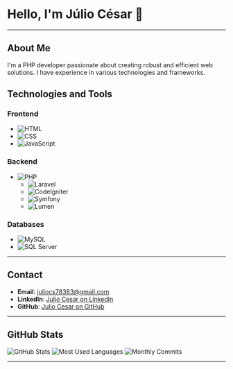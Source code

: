 # Hello, I'm Júlio César 👋

---

## About Me
I'm a PHP developer passionate about creating robust and efficient web solutions. I have experience in various technologies and frameworks.

## Technologies and Tools
### Frontend
- ![HTML](https://img.shields.io/badge/-HTML-E34F26?style=flat-square&logo=html5&logoColor=white)
- ![CSS](https://img.shields.io/badge/-CSS-1572B6?style=flat-square&logo=css3&logoColor=white)
- ![JavaScript](https://img.shields.io/badge/-JavaScript-F7DF1E?style=flat-square&logo=javascript&logoColor=black)

### Backend
- ![PHP](https://img.shields.io/badge/-PHP-777BB4?style=flat-square&logo=php&logoColor=white)
  - ![Laravel](https://img.shields.io/badge/-Laravel-FF2D20?style=flat-square&logo=laravel&logoColor=white)
  - ![CodeIgniter](https://img.shields.io/badge/-CodeIgniter-EF4223?style=flat-square&logo=codeigniter&logoColor=white)
  - ![Symfony](https://img.shields.io/badge/-Symfony-000000?style=flat-square&logo=symfony&logoColor=white)
  - ![Lumen](https://img.shields.io/badge/-Lumen-E74430?style=flat-square&logo=lumen&logoColor=white)

### Databases
- ![MySQL](https://img.shields.io/badge/-MySQL-4479A1?style=flat-square&logo=mysql&logoColor=white)
- ![SQL Server](https://img.shields.io/badge/-SQL%20Server-CC2927?style=flat-square&logo=microsoft-sql-server&logoColor=white)

---

## Contact
- **Email**: [juliocs78383@gmail.com](mailto:juliocs78383@gmail.com)
- **LinkedIn**: [Julio Cesar on LinkedIn](https://linkedin.com/in/julio-cesar-70938bb0)
- **GitHub**: [Julio Cesar on GitHub](https://github.com/nego1993)

---

## GitHub Stats
![GitHub Stats](https://github-readme-stats.vercel.app/api?username=nego1993&show_icons=true&theme=radical)
![Most Used Languages](https://github-readme-stats.vercel.app/api/top-langs/?username=nego1993&layout=compact&theme=radical)
![Monthly Commits](https://github-readme-streak-stats.herokuapp.com/?user=nego1993&theme=radical)

---

